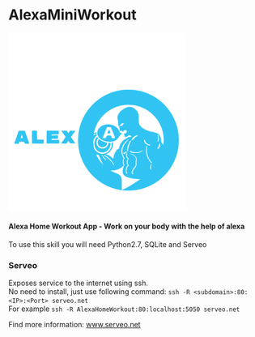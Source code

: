 # AlexaMiniWorkout

<img src="https://github.com/ALLIESXO/AlexaMiniWorkout/blob/master/alexa.PNG" width="350">

#### Alexa Home Workout App - Work on your body with the help of alexa 

To use this skill you will need Python2.7, SQLite and Serveo 

### Serveo 
Exposes service to the internet using ssh.  
No need to install, just use following command: `ssh -R <subdomain>:80:<IP>:<Port> serveo.net`  
For example `ssh -R AlexaHomeWorkout:80:localhost:5050 serveo.net`

Find more information: www.serveo.net
